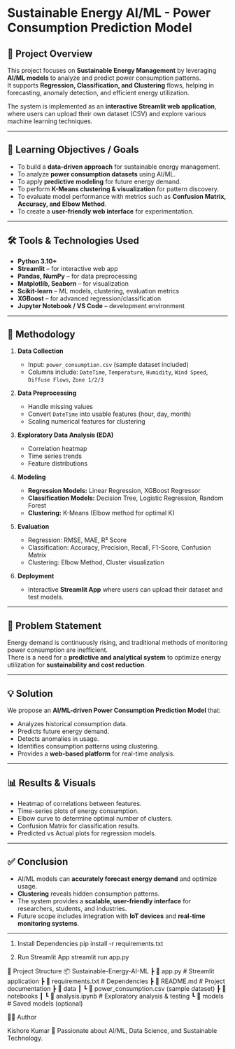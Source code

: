 # Sustainable Energy AI/ML - Power Consumption Prediction Model

## 📌 Project Overview
This project focuses on **Sustainable Energy Management** by leveraging **AI/ML models** to analyze and predict power consumption patterns.  
It supports **Regression, Classification, and Clustering** flows, helping in forecasting, anomaly detection, and efficient energy utilization.

The system is implemented as an **interactive Streamlit web application**, where users can upload their own dataset (CSV) and explore various machine learning techniques.

---

## 🎯 Learning Objectives / Goals
- To build a **data-driven approach** for sustainable energy management.
- To analyze **power consumption datasets** using AI/ML.
- To apply **predictive modeling** for future energy demand.
- To perform **K-Means clustering & visualization** for pattern discovery.
- To evaluate model performance with metrics such as **Confusion Matrix, Accuracy, and Elbow Method**.
- To create a **user-friendly web interface** for experimentation.

---

## 🛠 Tools & Technologies Used
- **Python 3.10+**
- **Streamlit** – for interactive web app
- **Pandas, NumPy** – for data preprocessing
- **Matplotlib, Seaborn** – for visualization
- **Scikit-learn** – ML models, clustering, evaluation metrics
- **XGBoost** – for advanced regression/classification
- **Jupyter Notebook / VS Code** – development environment

---

## 📂 Methodology
1. **Data Collection**  
   - Input: `power_consumption.csv` (sample dataset included)  
   - Columns include: `DateTime`, `Temperature`, `Humidity`, `Wind Speed`, `Diffuse Flows`, `Zone 1/2/3`

2. **Data Preprocessing**  
   - Handle missing values  
   - Convert `DateTime` into usable features (hour, day, month)  
   - Scaling numerical features for clustering  

3. **Exploratory Data Analysis (EDA)**  
   - Correlation heatmap  
   - Time series trends  
   - Feature distributions  

4. **Modeling**  
   - **Regression Models:** Linear Regression, XGBoost Regressor  
   - **Classification Models:** Decision Tree, Logistic Regression, Random Forest  
   - **Clustering:** K-Means (Elbow method for optimal K)  

5. **Evaluation**  
   - Regression: RMSE, MAE, R² Score  
   - Classification: Accuracy, Precision, Recall, F1-Score, Confusion Matrix  
   - Clustering: Elbow Method, Cluster visualization  

6. **Deployment**  
   - Interactive **Streamlit App** where users can upload their dataset and test models.  

---

## 🚩 Problem Statement
Energy demand is continuously rising, and traditional methods of monitoring power consumption are inefficient.  
There is a need for a **predictive and analytical system** to optimize energy utilization for **sustainability and cost reduction**.

---

## 💡 Solution
We propose an **AI/ML-driven Power Consumption Prediction Model** that:  
- Analyzes historical consumption data.  
- Predicts future energy demand.  
- Detects anomalies in usage.  
- Identifies consumption patterns using clustering.  
- Provides a **web-based platform** for real-time analysis.  

---

## 📊 Results & Visuals
- Heatmap of correlations between features.  
- Time-series plots of energy consumption.  
- Elbow curve to determine optimal number of clusters.  
- Confusion Matrix for classification results.  
- Predicted vs Actual plots for regression models.  

---

## ✅ Conclusion
- AI/ML models can **accurately forecast energy demand** and optimize usage.  
- **Clustering** reveals hidden consumption patterns.  
- The system provides a **scalable, user-friendly interface** for researchers, students, and industries.  
- Future scope includes integration with **IoT devices** and **real-time monitoring systems**.  

---
1. Install Dependencies
pip install -r requirements.txt

2. Run Streamlit App
streamlit run app.py

📂 Project Structure
📦 Sustainable-Energy-AI-ML
 ┣ 📜 app.py                # Streamlit application
 ┣ 📜 requirements.txt      # Dependencies
 ┣ 📜 README.md             # Project documentation
 ┣ 📂 data
 ┃ ┗ 📜 power_consumption.csv (sample dataset)
 ┣ 📂 notebooks
 ┃ ┗ 📜 analysis.ipynb      # Exploratory analysis & testing
 ┗ 📂 models                # Saved models (optional)

👨‍💻 Author

Kishore Kumar
🚀 Passionate about AI/ML, Data Science, and Sustainable Technology.

